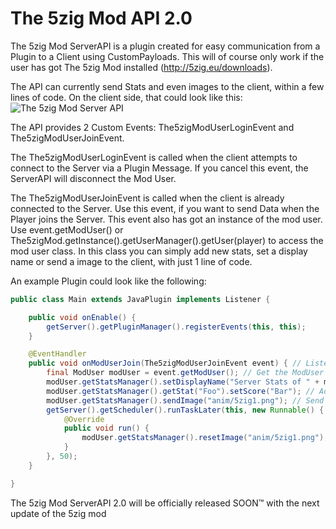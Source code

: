 The 5zig Mod API 2.0
====================
The 5zig Mod ServerAPI is a plugin created for easy communication from a Plugin to a Client using CustomPayloads. This will of course only work if the user has got The 5zig Mod installed (http://5zig.eu/downloads).

The API can currently send Stats and even images to the client, within a few lines of code.
On the client side, that could look like this: ![The 5zig Mod Server API](http://5zig.eu/i/v1elhxs)


The API provides 2 Custom Events: The5zigModUserLoginEvent and The5zigModUserJoinEvent.

The The5zigModUserLoginEvent is called when the client attempts to connect to the Server via a Plugin Message. If you cancel this event, the ServerAPI will disconnect the Mod User.

The The5zigModUserJoinEvent is called when the client is already connected to the Server. Use this event, if you want to send Data when the Player joins the Server.
This event also has got an instance of the mod user. Use event.getModUser() or The5zigMod.getInstance().getUserManager().getUser(player) to access the mod user class. In this class you can simply add new stats, set a display name or send a image to the client, with just 1 line of code.

An example Plugin could look like the following:
```java
public class Main extends JavaPlugin implements Listener {

	public void onEnable() {
		getServer().getPluginManager().registerEvents(this, this);
	}

	@EventHandler
	public void onModUserJoin(The5zigModUserJoinEvent event) { // Listen for The The5zigModUserJoinEvent
		final ModUser modUser = event.getModUser(); // Get the ModUser
		modUser.getStatsManager().setDisplayName("Server Stats of " + modUser.getPlayer().getName()); // Change the Display Name.
		modUser.getStatsManager().getStat("Foo").setScore("Bar"); // Add random stats
		modUser.getStatsManager().sendImage("anim/5zig1.png"); // Send an image
		getServer().getScheduler().runTaskLater(this, new Runnable() {
			@Override
			public void run() {
				modUser.getStatsManager().resetImage("anim/5zig1.png"); // Remove the image after 50 ticks
			}
		}, 50);
	}

}
```

The 5zig Mod ServerAPI 2.0 will be officially released SOON&trade; with the next update of the 5zig mod
